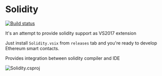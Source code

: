 # Solidity

[![Build status](https://ci.appveyor.com/api/projects/status/ngb2onv5abbi2g31/branch/master?svg=true)](https://ci.appveyor.com/project/Pzixel/solidity/branch/master)

It's an attempt to provide solidity support as VS2017 extension

Just install `Solidity.vsix` from `releases` tab and you're ready to develop Ethereum smart contacts.

Provides integration between solidity compiler and IDE

![Solidity.csproj](https://user-images.githubusercontent.com/11201122/56026813-a24e8380-5d1d-11e9-8196-4fe0215cba90.png)
